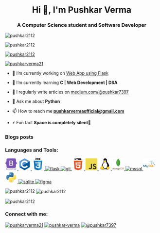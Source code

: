 <h1 align="center">Hi 👋, I'm Pushkar Verma</h1>
<h3 align="center">A Computer Science student and Software Developer</h3>

<img scr="https://github.com/pushkar2112/pushkar2112/edit/main/README.md" alt="pushkar2112" />

<p align="left"> <img src="https://komarev.com/ghpvc/?username=pushkar2112&label=Profile%20views&color=0e75b6&style=flat" alt="pushkar2112" /> </p>

<p align="left"> <a href="https://github.com/ryo-ma/github-profile-trophy"><img src="https://github-profile-trophy.vercel.app/?username=pushkar2112" alt="pushkar2112" /></a> </p>

<p align="left"> <a href="https://twitter.com/pushkarverma21" target="blank"><img src="https://img.shields.io/twitter/follow/pushkarverma21?logo=twitter&style=for-the-badge" alt="pushkarverma21" /></a> </p>

- 🔭 I’m currently working on [Web App using Flask](https://github.com/pushkar2112/Web-app-using-Flask)

- 🌱 I’m currently learning **C | Web Development | DSA**

- 📝 I regularly write articles on [medium.com/@pushkar7397](medium.com/@pushkar7397)

- 💬 Ask me about **Python**

- 📫 How to reach me **pushkarvermaofficial@gmail.com**

- ⚡ Fun fact **Space is completely silent🌌**

### Blogs posts
<!-- BLOG-POST-LIST:START -->
<!-- BLOG-POST-LIST:END -->


<h3 align="left">Languages and Tools:</h3>
<p align="left"> <a href="https://getbootstrap.com" target="_blank" rel="noreferrer"> <img src="https://raw.githubusercontent.com/devicons/devicon/master/icons/bootstrap/bootstrap-plain-wordmark.svg" alt="bootstrap" width="40" height="40"/> </a> <a href="https://www.cprogramming.com/" target="_blank" rel="noreferrer"> <img src="https://raw.githubusercontent.com/devicons/devicon/master/icons/c/c-original.svg" alt="c" width="40" height="40"/> </a> <a href="https://www.w3schools.com/css/" target="_blank" rel="noreferrer"> <img src="https://raw.githubusercontent.com/devicons/devicon/master/icons/css3/css3-original-wordmark.svg" alt="css3" width="40" height="40"/> </a> <a href="https://flask.palletsprojects.com/" target="_blank" rel="noreferrer"> <img src="https://www.vectorlogo.zone/logos/pocoo_flask/pocoo_flask-icon.svg" alt="flask" width="40" height="40"/> </a> <a href="https://git-scm.com/" target="_blank" rel="noreferrer"> <img src="https://www.vectorlogo.zone/logos/git-scm/git-scm-icon.svg" alt="git" width="40" height="40"/> </a> <a href="https://www.w3.org/html/" target="_blank" rel="noreferrer"> <img src="https://raw.githubusercontent.com/devicons/devicon/master/icons/html5/html5-original-wordmark.svg" alt="html5" width="40" height="40"/> </a> <a href="https://developer.mozilla.org/en-US/docs/Web/JavaScript" target="_blank" rel="noreferrer"> <img src="https://raw.githubusercontent.com/devicons/devicon/master/icons/javascript/javascript-original.svg" alt="javascript" width="40" height="40"/> </a> <a href="https://www.linux.org/" target="_blank" rel="noreferrer"> <img src="https://raw.githubusercontent.com/devicons/devicon/master/icons/linux/linux-original.svg" alt="linux" width="40" height="40"/> </a> <a href="https://www.mongodb.com/" target="_blank" rel="noreferrer"> <img src="https://raw.githubusercontent.com/devicons/devicon/master/icons/mongodb/mongodb-original-wordmark.svg" alt="mongodb" width="40" height="40"/> </a> <a href="https://www.microsoft.com/en-us/sql-server" target="_blank" rel="noreferrer"> <img src="https://www.svgrepo.com/show/303229/microsoft-sql-server-logo.svg" alt="mssql" width="40" height="40"/> </a> <a href="https://www.mysql.com/" target="_blank" rel="noreferrer"> <img src="https://raw.githubusercontent.com/devicons/devicon/master/icons/mysql/mysql-original-wordmark.svg" alt="mysql" width="40" height="40"/> </a> <a href="https://www.python.org" target="_blank" rel="noreferrer"> <img src="https://raw.githubusercontent.com/devicons/devicon/master/icons/python/python-original.svg" alt="python" width="40" height="40"/> </a> <a href="https://www.sqlite.org/" target="_blank" rel="noreferrer"> <img src="https://www.vectorlogo.zone/logos/sqlite/sqlite-icon.svg" alt="sqlite" width="40" height="40"/> </a><a href="https://www.figma.com/" target="_blank" rel="noreferrer"> <img src="https://www.vectorlogo.zone/logos/figma/figma-icon.svg" alt="figma" width="40" height="40"/> </a> </p>

<p><img align="left" src="https://github-readme-stats.vercel.app/api/top-langs?username=pushkar2112&show_icons=true&locale=en&layout=compact" alt="pushkar2112" /></p>

<p>&nbsp;<img align="center" src="https://github-readme-stats.vercel.app/api?username=pushkar2112&show_icons=true&locale=en&theme=dracula&count_private=true" alt="pushkar2112" /></p>

<p><img align="center" src="https://github-readme-streak-stats.herokuapp.com/?user=pushkar2112&" alt="pushkar2112" /></p>


<h3 align="left">Connect with me:</h3>
<p align="left">
<a href="https://twitter.com/pushkarverma21" target="blank"><img align="center" src="https://raw.githubusercontent.com/rahuldkjain/github-profile-readme-generator/master/src/images/icons/Social/twitter.svg" alt="pushkarverma21" height="30" width="40" /></a>
<a href="https://linkedin.com/in/pushkar-verma" target="blank"><img align="center" src="https://raw.githubusercontent.com/rahuldkjain/github-profile-readme-generator/master/src/images/icons/Social/linked-in-alt.svg" alt="pushkar-verma" height="30" width="40" /></a>
<a href="https://medium.com/@pushkar7397" target="blank"><img align="center" src="https://raw.githubusercontent.com/rahuldkjain/github-profile-readme-generator/master/src/images/icons/Social/medium.svg" alt="@pushkar7397" height="30" width="40" /></a>
</p>

<!--
**pushkar2112/pushkar2112** is a ✨ _special_ ✨ repository because its `README.md` (this file) appears on your GitHub profile.

Here are some ideas to get you started:

- 🔭 I’m currently working on ...
- 🌱 I’m currently learning ...
- 👯 I’m looking to collaborate on ...
- 🤔 I’m looking for help with ...
- 💬 Ask me about ...
- 📫 How to reach me: ...
- 😄 Pronouns: ...
- ⚡ Fun fact: ...
-->
